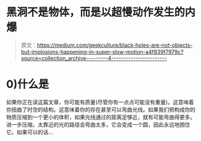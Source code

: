 # 黑洞不是物体，而是以超慢动作发生的内爆

> 原文：<https://medium.com/geekculture/black-holes-are-not-objects-but-implosions-happening-in-super-slow-motion-a4f839f7979c?source=collection_archive---------4----------------------->

# 0)什么是

如果你正在读这篇文章，你可能有质量(尽管你有一点点可能没有重量)。这意味着你扭曲了时空的结构。这意味着你的存在甚至可以弯曲光线。如果我们把构成你的物质压缩到一个更小的体积，如果光线通过的距离足够近，就有可能弯曲得更多。进一步压缩，太靠近的光的路径会弯曲太多，它会变成一个圆，因此永远地困住它。如果可以的话…